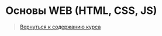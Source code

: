 Основы WEB (HTML, CSS, JS)
====================

>
>[Вернуться к содержанию курса]({{site.baseurl}}/course/content)
>

